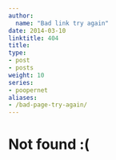 ```yaml
---
author:
  name: "Bad link try again"
date: 2014-03-10
linktitle: 404
title: 
type:
- post
- posts
weight: 10
series:
- poopernet
aliases:
- /bad-page-try-again/
---
```


# Not found :(